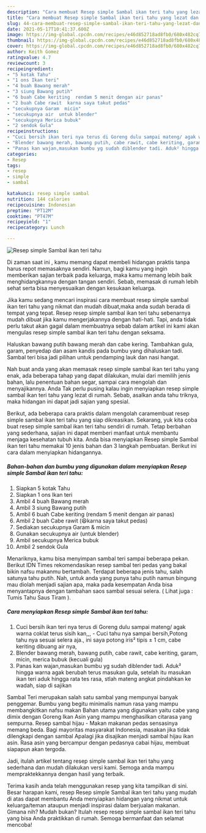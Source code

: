 ```yaml
---
description: "Cara membuat Resep simple Sambal ikan teri tahu yang lezat dan Mudah Dibuat"
title: "Cara membuat Resep simple Sambal ikan teri tahu yang lezat dan Mudah Dibuat"
slug: 44-cara-membuat-resep-simple-sambal-ikan-teri-tahu-yang-lezat-dan-mudah-dibuat
date: 2021-05-17T10:41:37.600Z
image: https://img-global.cpcdn.com/recipes/e46d852718ad8fb0/680x482cq70/resep-simple-sambal-ikan-teri-tahu-foto-resep-utama.jpg
thumbnail: https://img-global.cpcdn.com/recipes/e46d852718ad8fb0/680x482cq70/resep-simple-sambal-ikan-teri-tahu-foto-resep-utama.jpg
cover: https://img-global.cpcdn.com/recipes/e46d852718ad8fb0/680x482cq70/resep-simple-sambal-ikan-teri-tahu-foto-resep-utama.jpg
author: Keith Gomez
ratingvalue: 4.7
reviewcount: 3
recipeingredient:
- "5 kotak Tahu"
- "1 ons Ikan teri"
- "4 buah Bawang merah"
- "3 siung Bawang putih"
- "6 buah Cabe keriting  rendam 5 menit dengan air panas"
- "2 buah Cabe rawit  karna saya takut pedas"
- "secukupnya Garam  micin"
- "secukupnya air  untuk blender"
- "secukupnya Merica bubuk"
- "2 sendok Gula"
recipeinstructions:
- "Cuci bersih ikan teri nya terus di Goreng dulu sampai mateng/ agak warna coklat terus sisih kan,,, Cuci tahu nya sampai bersih,Potong tahu nya sesuai selera aja., ini saya potong iris² tipis ± 1 cm, cabe keriting dibuang air nya,"
- "Blender bawang merah, bawang putih, cabe rawit, cabe keriting, garam, micin, merica bubuk (kecuali gula)"
- "Panas kan wajan,masukan bumbu yg sudah diblender tadi. Aduk² hingga warna agak berubah terus masukan gula, setelah itu masukan ikan teri aduk hingga rata tes rasa, stlah mateng angkat pindahkan ke wadah, siap di sajikan"
categories:
- Resep
tags:
- resep
- simple
- sambal

katakunci: resep simple sambal 
nutrition: 144 calories
recipecuisine: Indonesian
preptime: "PT12M"
cooktime: "PT47M"
recipeyield: "1"
recipecategory: Lunch

---
```



![Resep simple Sambal ikan teri tahu](https://img-global.cpcdn.com/recipes/e46d852718ad8fb0/680x482cq70/resep-simple-sambal-ikan-teri-tahu-foto-resep-utama.jpg)

Di zaman  saat ini , kamu memang dapat membeli hidangan praktis tanpa harus repot memasaknya sendiri. Namun, bagi kamu yang ingin memberikan sajian terbaik pada keluarga, maka kamu memang lebih baik menghidangkannya dengan tangan sendiri. Sebab, memasak di rumah lebih sehat serta bisa menyesuaikan dengan kesukaan keluarga.

Jika kamu sedang mencari inspirasi cara membuat resep simple sambal ikan teri tahu yang nikmat dan mudah dibuat,maka anda sudah berada di tempat yang tepat. Resep resep simple sambal ikan teri tahu  sebenarnya mudah dibuat jika kamu mengerjakannya dengan hati-hati. Tapi, anda tidak perlu takut akan gagal dalam membuatnya 
sebab dalam artikel ini kami akan mengulas resep simple sambal ikan teri tahu dengan seksama.  

Haluskan bawang putih bawang merah dan cabe kering. Tambahkan gula, garam, penyedap dan asam kandis pada bumbu yang dihaluskan tadi. Sambal teri bisa jadi pilihan untuk pendamping lauk dan nasi hangat.

Nah buat anda yang akan memasak resep simple sambal ikan teri tahu yang enak, ada beberapa tahap yang dapat dilakukan, mulai dari memilih jenis bahan, lalu penentuan bahan segar, sampai cara mengolah dan menyajikannya. Anda Tak perlu pusing kalau ingin menyiapkan resep simple sambal ikan teri tahu yang lezat di rumah. Sebab, asalkan anda  tahu triknya, maka hidangan ini dapat jadi sajian yang spesial.

Berikut, ada beberapa cara praktis  dalam mengolah caramembuat resep simple sambal ikan teri tahu yang siap dikreasikan. Sekarang, yuk kita coba buat resep simple sambal ikan teri tahu sendiri di rumah. Tetap berbahan yang sederhana, sajian ini dapat memberi manfaat untuk membantu menjaga kesehatan tubuh kita. Anda bisa menyiapkan Resep simple Sambal ikan teri tahu memakai 10 jenis bahan dan 3 langkah pembuatan. Berikut ini cara dalam menyiapkan hidangannya.

<!--inarticleads1-->

##### Bahan-bahan dan bumbu yang digunakan dalam menyiapkan Resep simple Sambal ikan teri tahu:

1. Siapkan 5 kotak Tahu
1. Siapkan 1 ons Ikan teri
1. Ambil 4 buah Bawang merah
1. Ambil 3 siung Bawang putih
1. Ambil 6 buah Cabe keriting  (rendam 5 menit dengan air panas)
1. Ambil 2 buah Cabe rawit  (😆karna saya takut pedas)
1. Sediakan secukupnya Garam &amp; micin
1. Gunakan secukupnya air  (untuk blender)
1. Ambil secukupnya Merica bubuk
1. Ambil 2 sendok Gula


Menariknya, kamu bisa menyimpan sambal teri sampai beberapa pekan. Berikut IDN Times rekomendasikan resep sambal teri pedas yang bakal bikin nafsu makanmu bertambah. Terdapat beberapa jenis tahu, salah satunya tahu putih. Nah, untuk anda yang punya tahu putih namun bingung mau diolah menjadi sajian apa, maka pada kesempatan Anda bisa menyantapnya dengan tambahan saos sambal sesuai selera. ( Lihat juga : Tumis Tahu Saus Tiram ). 

<!--inarticleads2-->

##### Cara menyiapkan Resep simple Sambal ikan teri tahu:

1. Cuci bersih ikan teri nya terus di Goreng dulu sampai mateng/ agak warna coklat terus sisih kan,,, - Cuci tahu nya sampai bersih,Potong tahu nya sesuai selera aja., ini saya potong iris² tipis ± 1 cm, cabe keriting dibuang air nya,
1. Blender bawang merah, bawang putih, cabe rawit, cabe keriting, garam, micin, merica bubuk (kecuali gula)
1. Panas kan wajan,masukan bumbu yg sudah diblender tadi. Aduk² hingga warna agak berubah terus masukan gula, setelah itu masukan ikan teri aduk hingga rata tes rasa, stlah mateng angkat pindahkan ke wadah, siap di sajikan


Sambal Teri merupakan salah satu sambal yang mempunyai banyak penggemar. Bumbu yang begitu minimalis namun rasa yang mampu membangkitkan nafsu makan Bahan utama yang digunakan yaitu cabe yang dimix dengan Goreng Ikan Asin yang mampu menghasilkan citarasa yang sempurna. Resep sambal hijau - Makan makanan pedas sensasinya memang beda. Bagi mayoritas masyarakat Indonesia, masakan jika tidak dilengkapi dengan sambal Apalagi jika disajikan menjadi sambal hijau ikan asin. Rasa asin yang bercampur dengan pedasnya cabai hijau, membuat siapapun akan tergoda. 

Jadi, itulah artikel tentang  resep simple sambal ikan teri tahu  yang sederhana dan mudah dilakukan versi kami. Semoga anda mampu mempraktekkannya dengan hasil yang terbaik. 

Terima kasih anda telah menggunakan resep yang kita tampilkan di sini. Besar harapan kami, resep  Resep simple Sambal ikan teri tahu yang mudah di atas dapat membantu Anda menyiapkan hidangan yang nikmat untuk keluarga/teman ataupun menjadi inspirasi dalam berjualan makanan. Gimana nih? Mudah bukan? Itulah resep resep simple sambal ikan teri tahu yang bisa Anda praktikkan di rumah. Semoga bermanfaat dan selamat mencoba!


